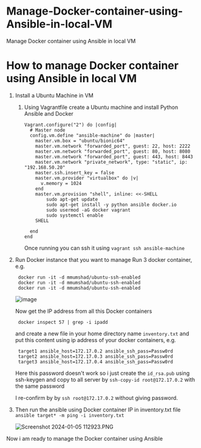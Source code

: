 # Manage-Docker-container-using-Ansible-in-local-VM
Manage Docker container using Ansible in local VM

# How to manage Docker container using Ansible in local VM

1. Install a Ubuntu Machine in VM
    1. Using Vagrantfile create a Ubuntu machine and install Python Ansible and Docker
        ```vagrantfile
        Vagrant.configure("2") do |config|
          # Master node
          config.vm.define "ansible-machine" do |master|
            master.vm.box = "ubuntu/bionic64"
            master.vm.network "forwarded_port", guest: 22, host: 2222
            master.vm.network "forwarded_port", guest: 80, host: 8080
            master.vm.network "forwarded_port", guest: 443, host: 8443
            master.vm.network "private_network", type: "static", ip: "192.168.50.20"
            master.ssh.insert_key = false
            master.vm.provider "virtualbox" do |v|
              v.memory = 1024
            end
            master.vm.provision "shell", inline: <<-SHELL
                sudo apt-get update
                sudo apt-get install -y python ansible docker.io
                sudo usermod -aG docker vagrant
                sudo systemctl enable
            SHELL

          end
        end

        ```
        Once running you can ssh it using `vagrant ssh ansible-machine`
        
3. Run Docker instance that you want to manage
        Run 3 docker container, e.g.
        

        docker run -it -d mmumshad/ubuntu-ssh-enabled
        docker run -it -d mmumshad/ubuntu-ssh-enabled
        docker run -it -d mmumshad/ubuntu-ssh-enabled
        
        
    ![image](https://hackmd.io/_uploads/H1ujHfrOa.png)

    Now get the IP address from all this Docker containers
        
        docker inspect 57 | grep -i ipadd
        
    and create a new file in your home directory name `inventory.txt` and put this content using ip address of your docker containers, e.g.
        
        target1 ansible_host=172.17.0.2 ansible_ssh_pass=Passw0rd
        target2 ansible_host=172.17.0.3 ansible_ssh_pass=Passw0rd
        target3 ansible_host=172.17.0.4 ansible_ssh_pass=Passw0rd
    
    Here this password doesn't work so i just create the `id_rsa.pub` using ssh-keygen and copy to all server by `ssh-copy-id root@172.17.0.2` with the same password
    
    I re-confirm by by `ssh root@172.17.0.2` without giving password.
    
5. Then run the ansible using Docker container IP in inventory.txt file
    `ansible target* -m ping -i inventory.txt`
    
    ![Screenshot 2024-01-05 112923.PNG](https://hackmd.io/_uploads/HygA5zH_a.jpg)

Now i am ready to manage the Docker container using Ansible
